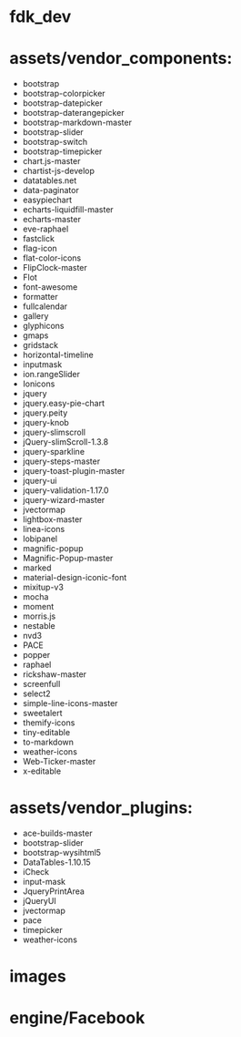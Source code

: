 # fdk_dev
# assets/vendor_components:
- bootstrap
- bootstrap-colorpicker
- bootstrap-datepicker
- bootstrap-daterangepicker
- bootstrap-markdown-master
- bootstrap-slider
- bootstrap-switch
- bootstrap-timepicker
- chart.js-master
- chartist-js-develop
- datatables.net
- data-paginator
- easypiechart
- echarts-liquidfill-master
- echarts-master
- eve-raphael
- fastclick
- flag-icon
- flat-color-icons
- FlipClock-master
- Flot
- font-awesome
- formatter
- fullcalendar
- gallery
- glyphicons
- gmaps
- gridstack
- horizontal-timeline
- inputmask
- ion.rangeSlider
- Ionicons
- jquery
- jquery.easy-pie-chart
- jquery.peity
- jquery-knob
- jquery-slimscroll
- jQuery-slimScroll-1.3.8
- jquery-sparkline
- jquery-steps-master
- jquery-toast-plugin-master
- jquery-ui
- jquery-validation-1.17.0
- jquery-wizard-master
- jvectormap
- lightbox-master
- linea-icons
- lobipanel
- magnific-popup
- Magnific-Popup-master
- marked
- material-design-iconic-font
- mixitup-v3
- mocha
- moment
- morris.js
- nestable
- nvd3
- PACE
- popper
- raphael
- rickshaw-master
- screenfull
- select2
- simple-line-icons-master
- sweetalert
- themify-icons
- tiny-editable
- to-markdown
- weather-icons
- Web-Ticker-master
- x-editable
# assets/vendor_plugins:
- ace-builds-master
- bootstrap-slider
- bootstrap-wysihtml5
- DataTables-1.10.15
- iCheck
- input-mask
- JqueryPrintArea
- jQueryUI
- jvectormap
- pace
- timepicker
- weather-icons
# images
# engine/Facebook
